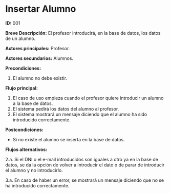 # Insertar Alumno

**ID:** 001

**Breve Descripción:** El profesor introducirá, en la base de datos, los datos de un alumno.

**Actores principales:** Profesor.

**Actores secundarios:** Alumnos.

**Precondiciones:**

1. El alumno no debe existir.

**Flujo principal:**

1. El caso de uso empieza cuando el profesor quiere introducir un alumno a la base de datos.
2. El sistema pedirá los datos del alumno al profesor.
3. El sistema mostrará un mensaje diciendo que el alumno ha sido introducido correctamente.

**Postcondiciones:**

* Si no existe el alumno se inserta en la base de datos.

**Flujos alternativos:**

2.a. Si el DNI o el e-mail introducidos son iguales a otro ya en la base de datos, se da la opción de volver a introducir el dato o de parar de introducir el alumno y no introducirlo.

3.a. En caso de haber un error, se mostrará un mensaje diciendo que no se ha introducido correctamente.
